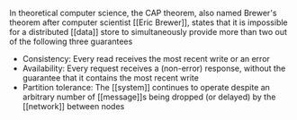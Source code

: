 In theoretical computer science, the CAP theorem, also named Brewer's theorem after computer scientist [[Eric Brewer]], states that it is impossible for a distributed [[data]] store to simultaneously provide more than two out of the following three guarantees

- Consistency: Every read receives the most recent write or an error
- Availability: Every request receives a (non-error) response, without the guarantee that it contains the most recent write
- Partition tolerance: The [[system]] continues to operate despite an arbitrary number of [[message]]s being dropped (or delayed) by the [[network]] between nodes